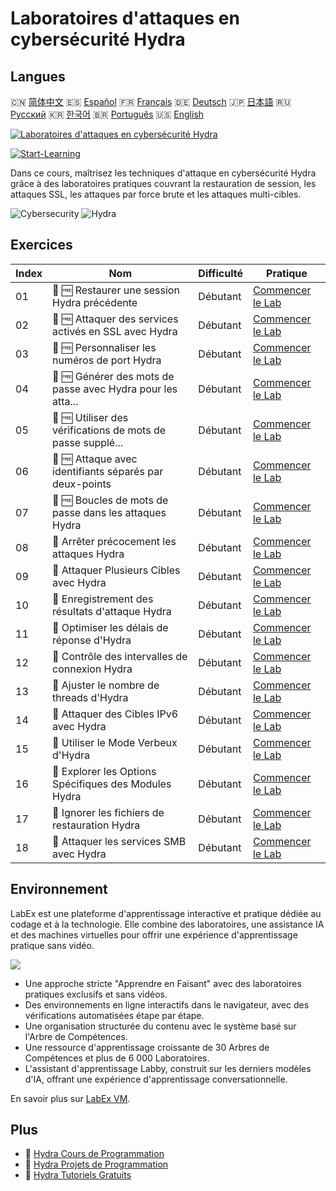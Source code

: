 # Laboratoires d'attaques en cybersécurité Hydra

## Langues

🇨🇳 [简体中文](README_zh.md) 🇪🇸 [Español](README_es.md) 🇫🇷 [Français](README_fr.md) 🇩🇪 [Deutsch](README_de.md) 🇯🇵 [日本語](README_ja.md) 🇷🇺 [Русский](README_ru.md) 🇰🇷 [한국어](README_ko.md) 🇧🇷 [Português](README_pt.md) 🇺🇸 [English](README.md) 

[![Laboratoires d'attaques en cybersécurité Hydra](https://cover-creator.labex.io/hydra-cybersecurity-attack-labs.png?lang=fr)](https://labex.io/fr/courses/hydra-cybersecurity-attack-labs)

[![Start-Learning](https://img.shields.io/badge/Start-Learning-whitesmoke?style=for-the-badge)](https://labex.io/fr/courses/hydra-cybersecurity-attack-labs)

Dans ce cours, maîtrisez les techniques d'attaque en cybersécurité Hydra grâce à des laboratoires pratiques couvrant la restauration de session, les attaques SSL, les attaques par force brute et les attaques multi-cibles.

![Cybersecurity](https://img.shields.io/badge/Cybersecurity-whitesmoke?style=for-the-badge&logo=cybersecurity)
![Hydra](https://img.shields.io/badge/Hydra-whitesmoke?style=for-the-badge&logo=hydra)


## Exercices

|   Index | Nom                                                         | Difficulté   | Pratique                                                                                                                            |
|---------|-------------------------------------------------------------|--------------|-------------------------------------------------------------------------------------------------------------------------------------|
|      01 | 📖 🆓 Restaurer une session Hydra précédente                | Débutant     | <a target='_blank' href='https://labex.io/fr/tutorials/hydra-restore-a-previous-hydra-session-550772'>Commencer le Lab</a>          |
|      02 | 📖 🆓 Attaquer des services activés en SSL avec Hydra       | Débutant     | <a target='_blank' href='https://labex.io/fr/tutorials/hydra-attack-ssl-enabled-services-with-hydra-550762'>Commencer le Lab</a>    |
|      03 | 📖 🆓 Personnaliser les numéros de port Hydra               | Débutant     | <a target='_blank' href='https://labex.io/fr/tutorials/hydra-customize-hydra-port-numbers-550765'>Commencer le Lab</a>              |
|      04 | 📖 🆓 Générer des mots de passe avec Hydra pour les atta... | Débutant     | <a target='_blank' href='https://labex.io/fr/tutorials/hydra-generate-passwords-with-hydra-brute-force-550769'>Commencer le Lab</a> |
|      05 | 📖 🆓 Utiliser des vérifications de mots de passe supplé... | Débutant     | <a target='_blank' href='https://labex.io/fr/tutorials/hydra-use-additional-hydra-password-checks-550776'>Commencer le Lab</a>      |
|      06 | 📖 🆓 Attaque avec identifiants séparés par deux-points     | Débutant     | <a target='_blank' href='https://labex.io/fr/tutorials/hydra-attack-with-colon-separated-credentials-550763'>Commencer le Lab</a>   |
|      07 | 📖 🆓 Boucles de mots de passe dans les attaques Hydra      | Débutant     | <a target='_blank' href='https://labex.io/fr/tutorials/hydra-loop-passwords-in-hydra-attacks-550771'>Commencer le Lab</a>           |
|      08 | 📖  Arrêter précocement les attaques Hydra                  | Débutant     | <a target='_blank' href='https://labex.io/fr/tutorials/hydra-stop-hydra-attacks-early-550774'>Commencer le Lab</a>                  |
|      09 | 📖  Attaquer Plusieurs Cibles avec Hydra                    | Débutant     | <a target='_blank' href='https://labex.io/fr/tutorials/hydra-attack-multiple-targets-with-hydra-550760'>Commencer le Lab</a>        |
|      10 | 📖  Enregistrement des résultats d'attaque Hydra            | Débutant     | <a target='_blank' href='https://labex.io/fr/tutorials/hydra-save-hydra-attack-results-550773'>Commencer le Lab</a>                 |
|      11 | 📖  Optimiser les délais de réponse d'Hydra                 | Débutant     | <a target='_blank' href='https://labex.io/fr/tutorials/hydra-fine-tune-hydra-response-wait-times-550768'>Commencer le Lab</a>       |
|      12 | 📖  Contrôle des intervalles de connexion Hydra             | Débutant     | <a target='_blank' href='https://labex.io/fr/tutorials/hydra-control-hydra-connection-intervals-550764'>Commencer le Lab</a>        |
|      13 | 📖  Ajuster le nombre de threads d'Hydra                    | Débutant     | <a target='_blank' href='https://labex.io/fr/tutorials/hydra-adjust-hydra-thread-counts-550758'>Commencer le Lab</a>                |
|      14 | 📖  Attaquer des Cibles IPv6 avec Hydra                     | Débutant     | <a target='_blank' href='https://labex.io/fr/tutorials/hydra-attack-ipv6-targets-with-hydra-550759'>Commencer le Lab</a>            |
|      15 | 📖  Utiliser le Mode Verbeux d'Hydra                        | Débutant     | <a target='_blank' href='https://labex.io/fr/tutorials/hydra-use-hydra-verbose-mode-550777'>Commencer le Lab</a>                    |
|      16 | 📖  Explorer les Options Spécifiques des Modules Hydra      | Débutant     | <a target='_blank' href='https://labex.io/fr/tutorials/hydra-explore-hydra-module-specific-options-550767'>Commencer le Lab</a>     |
|      17 | 📖  Ignorer les fichiers de restauration Hydra              | Débutant     | <a target='_blank' href='https://labex.io/fr/tutorials/hydra-ignore-hydra-restore-files-550770'>Commencer le Lab</a>                |
|      18 | 📖  Attaquer les services SMB avec Hydra                    | Débutant     | <a target='_blank' href='https://labex.io/fr/tutorials/hydra-attack-smb-services-with-hydra-550761'>Commencer le Lab</a>            |

## Environnement

LabEx est une plateforme d'apprentissage interactive et pratique dédiée au codage et à la technologie. Elle combine des laboratoires, une assistance IA et des machines virtuelles pour offrir une expérience d'apprentissage pratique sans vidéo.

![](https://tutorial-screenshot.getvm.io/images/vm-1725247253.png)

- Une approche stricte "Apprendre en Faisant" avec des laboratoires pratiques exclusifs et sans vidéos.
- Des environnements en ligne interactifs dans le navigateur, avec des vérifications automatisées étape par étape.
- Une organisation structurée du contenu avec le système basé sur l'Arbre de Compétences.
- Une ressource d'apprentissage croissante de 30 Arbres de Compétences et plus de 6 000 Laboratoires.
- L'assistant d'apprentissage Labby, construit sur les derniers modèles d'IA, offrant une expérience d'apprentissage conversationnelle.

En savoir plus sur [LabEx VM](https://support.labex.io/using-labex/virtual-machine).

## Plus

- 🔗 [Hydra Cours de Programmation](https://github.com/labex-labs/awesome-programming-courses)
- 🔗 [Hydra Projets de Programmation](https://github.com/labex-labs/awesome-programming-projects)
- 🔗 [Hydra Tutoriels Gratuits](https://github.com/labex-labs/hydra-free-tutorials)

